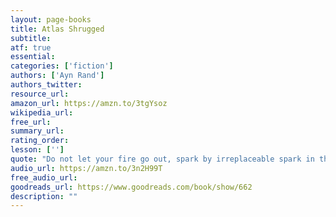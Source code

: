 ```yaml
---
layout: page-books
title: Atlas Shrugged
subtitle: 
atf: true
essential: 
categories: ['fiction']
authors: ['Ayn Rand']
authors_twitter: 
resource_url: 
amazon_url: https://amzn.to/3tgYsoz
wikipedia_url: 
free_url: 
summary_url: 
rating_order: 
lesson: ['']
quote: "Do not let your fire go out, spark by irreplaceable spark in the hopeless swamps of the not-quite, the not-yet, and the not-at-all. Do not let the hero in your soul perish in lonely frustration for the life you deserved and have never been able to reach. The world you desire can be won. It exists.. it is real.. it is possible.. it's yours."
audio_url: https://amzn.to/3n2H99T
free_audio_url: 
goodreads_url: https://www.goodreads.com/book/show/662
description: ""
---
```

